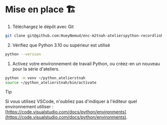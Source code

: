 
# Mise en place 🏗️

1. Téléchargez le dépôt avec Git
```bash
git clone git@github.com:HueyNemud/enc-m2tnah-atelierspython-recordlinkage.git
```

2. Vérifiez que Python 3.10 ou supérieur est utilisé
```bash
python --version
```
1. Activez votre environnement de travail Python, ou créez-en un nouveau pour la série d'ateliers.
```bash
python -m venv ~/python_atelierstnah
source ~/python_atelierstnah/bin/activate
```

>[!TIP] 
> Si vous utilisez VSCode, n'oubliez pas d'indiquer à l'éditeur quel environnement utiliser : [https://code.visualstudio.com/docs/python/environments](https://code.visualstudio.com/docs/python/environments).
